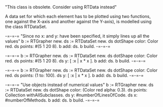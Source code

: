 "This class is obsolete. Consider using RTData instead"

A data set for which each element has to be plotted using two functions, one against the X-axis and another against the Y-axis), is modelled using the class RTDataSet. 

-=-=-=
"Since no x: and y: have been specified, it simply lines up all the values"
b := RTGrapher new.
ds := RTDataSet new. 
ds dotShape color: Color red. 
ds points: #(5 1 20 8).
b add: ds.
b build.
-=-=-=

-=-=-=
b := RTGrapher new.
ds := RTDataSet new. 
ds dotShape color: Color red. 
ds points: #(5 1 20 8).
ds y: [ :x | x * x ].
b add: ds.
b build.
-=-=-=

-=-=-=
b := RTGrapher new.
ds := RTDataSet new. 
ds dotShape color: Color red. 
ds points: (1 to: 100).
ds y: [ :x | x * x ].
b add: ds.
b build.
-=-=-=

-=-=-=
"Use objects instead of numerical values"
b := RTGrapher new.
ds := RTDataSet new. 
ds dotShape color: (Color red alpha: 0.3). 
ds points: Collection withAllSubclasses.
ds y: #numberOfLinesOfCode.
ds x: #numberOfMethods.
b add: ds.
b build.
-=-=-=